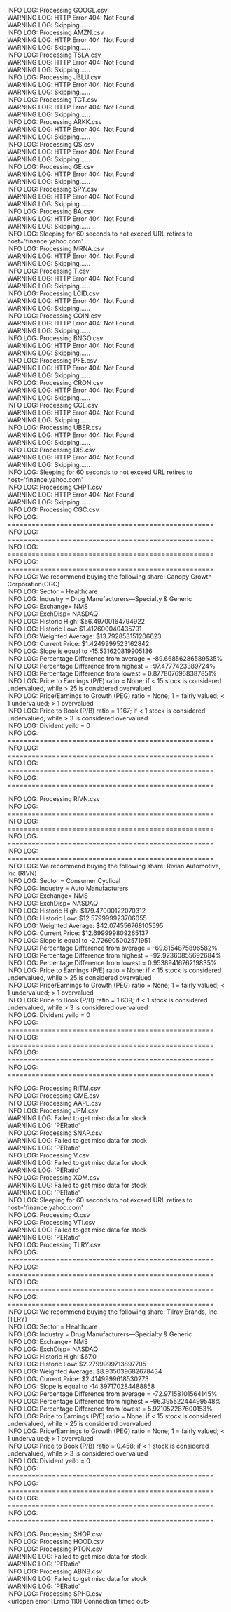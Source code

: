 INFO LOG: Processing GOOGL.csv  
WARNING LOG: HTTP Error 404: Not Found  
WARNING LOG: Skipping......  
INFO LOG: Processing AMZN.csv  
WARNING LOG: HTTP Error 404: Not Found  
WARNING LOG: Skipping......  
INFO LOG: Processing TSLA.csv  
WARNING LOG: HTTP Error 404: Not Found  
WARNING LOG: Skipping......  
INFO LOG: Processing JBLU.csv  
WARNING LOG: HTTP Error 404: Not Found  
WARNING LOG: Skipping......  
INFO LOG: Processing TGT.csv  
WARNING LOG: HTTP Error 404: Not Found  
WARNING LOG: Skipping......  
INFO LOG: Processing ARKK.csv  
WARNING LOG: HTTP Error 404: Not Found  
WARNING LOG: Skipping......  
INFO LOG: Processing QS.csv  
WARNING LOG: HTTP Error 404: Not Found  
WARNING LOG: Skipping......  
INFO LOG: Processing GE.csv  
WARNING LOG: HTTP Error 404: Not Found  
WARNING LOG: Skipping......  
INFO LOG: Processing SPY.csv  
WARNING LOG: HTTP Error 404: Not Found  
WARNING LOG: Skipping......  
INFO LOG: Processing BA.csv  
WARNING LOG: HTTP Error 404: Not Found  
WARNING LOG: Skipping......  
INFO LOG: Sleeping for 60 seconds to not exceed URL retires to host='finance.yahoo.com'  
INFO LOG: Processing MRNA.csv  
WARNING LOG: HTTP Error 404: Not Found  
WARNING LOG: Skipping......  
INFO LOG: Processing T.csv  
WARNING LOG: HTTP Error 404: Not Found  
WARNING LOG: Skipping......  
INFO LOG: Processing LCID.csv  
WARNING LOG: HTTP Error 404: Not Found  
WARNING LOG: Skipping......  
INFO LOG: Processing COIN.csv  
WARNING LOG: HTTP Error 404: Not Found  
WARNING LOG: Skipping......  
INFO LOG: Processing BNGO.csv  
WARNING LOG: HTTP Error 404: Not Found  
WARNING LOG: Skipping......  
INFO LOG: Processing PFE.csv  
WARNING LOG: HTTP Error 404: Not Found  
WARNING LOG: Skipping......  
INFO LOG: Processing CRON.csv  
WARNING LOG: HTTP Error 404: Not Found  
WARNING LOG: Skipping......  
INFO LOG: Processing CCL.csv  
WARNING LOG: HTTP Error 404: Not Found  
WARNING LOG: Skipping......  
INFO LOG: Processing UBER.csv  
WARNING LOG: HTTP Error 404: Not Found  
WARNING LOG: Skipping......  
INFO LOG: Processing DIS.csv  
WARNING LOG: HTTP Error 404: Not Found  
WARNING LOG: Skipping......  
INFO LOG: Sleeping for 60 seconds to not exceed URL retires to host='finance.yahoo.com'  
INFO LOG: Processing CHPT.csv  
WARNING LOG: HTTP Error 404: Not Found  
WARNING LOG: Skipping......  
INFO LOG: Processing CGC.csv  
INFO LOG: ===================================================  
INFO LOG: ===================================================  
INFO LOG: ===================================================  
INFO LOG: ===================================================  
INFO LOG: We recommend buying the following share: Canopy Growth Corporation(CGC)  
INFO LOG: Sector = Healthcare  
INFO LOG: Industry = Drug Manufacturers—Specialty & Generic  
INFO LOG: Exchange= NMS  
INFO LOG: ExchDisp= NASDAQ  
INFO LOG: Historic High: $56.49700164794922  
INFO LOG: Historic Low: $1.412600040435791  
INFO LOG: Weighted Average: $13.792853151206623  
INFO LOG: Current Price: $1.4249999523162842  
INFO LOG: Slope is equal to -15.531620819905136  
INFO LOG: Percentage Difference from average = -89.66856286589535%  
INFO LOG: Percentage Difference from highest = -97.4777423389724%  
INFO LOG: Percentage Difference from lowest = 0.8778076968387851%  
INFO LOG: Price to Earnings (P/E) ratio = None; if < 15 stock is considered undervalued, while > 25 is considered overvalued  
INFO LOG: Price/Earnings to Growth (PEG) ratio = None; 1 = fairly valued; < 1 undervalued; > 1 overvalued  
INFO LOG: Price to Book (P/B) ratio = 1.167; if < 1 stock is considered undervalued, while > 3 is considered overvalued  
INFO LOG: Divident yeild = 0  
INFO LOG: ===================================================  
INFO LOG: ===================================================  
INFO LOG: ===================================================  
INFO LOG: ===================================================


  
INFO LOG: Processing RIVN.csv  
INFO LOG: ===================================================  
INFO LOG: ===================================================  
INFO LOG: ===================================================  
INFO LOG: ===================================================  
INFO LOG: We recommend buying the following share: Rivian Automotive, Inc.(RIVN)  
INFO LOG: Sector = Consumer Cyclical  
INFO LOG: Industry = Auto Manufacturers  
INFO LOG: Exchange= NMS  
INFO LOG: ExchDisp= NASDAQ  
INFO LOG: Historic High: $179.47000122070312  
INFO LOG: Historic Low: $12.579999923706055  
INFO LOG: Weighted Average: $42.074556768105595  
INFO LOG: Current Price: $12.699999809265137  
INFO LOG: Slope is equal to -2.726905002571951  
INFO LOG: Percentage Difference from average = -69.8154875896582%  
INFO LOG: Percentage Difference from highest = -92.92360855692684%  
INFO LOG: Percentage Difference from lowest = 0.9538941676219835%  
INFO LOG: Price to Earnings (P/E) ratio = None; if < 15 stock is considered undervalued, while > 25 is considered overvalued  
INFO LOG: Price/Earnings to Growth (PEG) ratio = None; 1 = fairly valued; < 1 undervalued; > 1 overvalued  
INFO LOG: Price to Book (P/B) ratio = 1.639; if < 1 stock is considered undervalued, while > 3 is considered overvalued  
INFO LOG: Divident yeild = 0  
INFO LOG: ===================================================  
INFO LOG: ===================================================  
INFO LOG: ===================================================  
INFO LOG: ===================================================


  
INFO LOG: Processing RITM.csv  
INFO LOG: Processing GME.csv  
INFO LOG: Processing AAPL.csv  
INFO LOG: Processing JPM.csv  
WARNING LOG: Failed to get misc data for stock  
WARNING LOG: 'PERatio'  
INFO LOG: Processing SNAP.csv  
WARNING LOG: Failed to get misc data for stock  
WARNING LOG: 'PERatio'  
INFO LOG: Processing V.csv  
WARNING LOG: Failed to get misc data for stock  
WARNING LOG: 'PERatio'  
INFO LOG: Processing XOM.csv  
WARNING LOG: Failed to get misc data for stock  
WARNING LOG: 'PERatio'  
INFO LOG: Sleeping for 60 seconds to not exceed URL retires to host='finance.yahoo.com'  
INFO LOG: Processing O.csv  
INFO LOG: Processing VTI.csv  
WARNING LOG: Failed to get misc data for stock  
WARNING LOG: 'PERatio'  
INFO LOG: Processing TLRY.csv  
INFO LOG: ===================================================  
INFO LOG: ===================================================  
INFO LOG: ===================================================  
INFO LOG: ===================================================  
INFO LOG: We recommend buying the following share: Tilray Brands, Inc.(TLRY)  
INFO LOG: Sector = Healthcare  
INFO LOG: Industry = Drug Manufacturers—Specialty & Generic  
INFO LOG: Exchange= NMS  
INFO LOG: ExchDisp= NASDAQ  
INFO LOG: Historic High: $67.0  
INFO LOG: Historic Low: $2.2799999713897705  
INFO LOG: Weighted Average: $8.935039682678434  
INFO LOG: Current Price: $2.4149999618530273  
INFO LOG: Slope is equal to -14.397170284488858  
INFO LOG: Percentage Difference from average = -72.97158101564145%  
INFO LOG: Percentage Difference from highest = -96.39552244499548%  
INFO LOG: Percentage Difference from lowest = 5.921052287600153%  
INFO LOG: Price to Earnings (P/E) ratio = None; if < 15 stock is considered undervalued, while > 25 is considered overvalued  
INFO LOG: Price/Earnings to Growth (PEG) ratio = None; 1 = fairly valued; < 1 undervalued; > 1 overvalued  
INFO LOG: Price to Book (P/B) ratio = 0.458; if < 1 stock is considered undervalued, while > 3 is considered overvalued  
INFO LOG: Divident yeild = 0  
INFO LOG: ===================================================  
INFO LOG: ===================================================  
INFO LOG: ===================================================  
INFO LOG: ===================================================


  
INFO LOG: Processing SHOP.csv  
INFO LOG: Processing HOOD.csv  
INFO LOG: Processing PTON.csv  
WARNING LOG: Failed to get misc data for stock  
WARNING LOG: 'PERatio'  
INFO LOG: Processing ABNB.csv  
WARNING LOG: Failed to get misc data for stock  
WARNING LOG: 'PERatio'  
INFO LOG: Processing SPHD.csv  
<urlopen error [Errno 110] Connection timed out>
